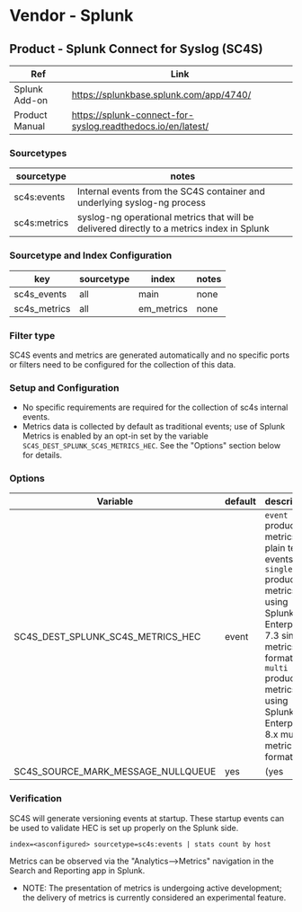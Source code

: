 # Vendor - Splunk


## Product - Splunk Connect for Syslog (SC4S)

| Ref            | Link                                                                                                    |
|----------------|---------------------------------------------------------------------------------------------------------|
| Splunk Add-on  | https://splunkbase.splunk.com/app/4740/                                                                 |
| Product Manual | https://splunk-connect-for-syslog.readthedocs.io/en/latest/  |


### Sourcetypes

| sourcetype     | notes                                                                                                   |
|----------------|---------------------------------------------------------------------------------------------------------|
| sc4s:events    | Internal events from the SC4S container and underlying syslog-ng process                                |
| sc4s:metrics   | syslog-ng operational metrics that will be delivered directly to a metrics index in Splunk              |

### Sourcetype and Index Configuration

| key            | sourcetype     | index          | notes          |
|----------------|----------------|----------------|----------------|
| sc4s_events    | all            | main           | none           |
| sc4s_metrics   | all            | em_metrics     | none           |

### Filter type

SC4S events and metrics are generated automatically and no specific ports or filters need to be configured for the collection of this data.

### Setup and Configuration

* No specific requirements are required for the collection of sc4s internal events.
* Metrics data is collected by default as traditional events; use of Splunk Metrics is enabled by an opt-in set by the variable `SC4S_DEST_SPLUNK_SC4S_METRICS_HEC`. See the "Options"
section below for details.

### Options

| Variable                          | default   | description    |
|-----------------------------------|-----------|----------------|
| SC4S_DEST_SPLUNK_SC4S_METRICS_HEC | event        | `event` produce metrics as plain text events; `single` produce metrics using Splunk Enterprise 7.3 single metrics format; `multi` produce metrics using Splunk Enterprise 8.x multi metric format |
| SC4S_SOURCE_MARK_MESSAGE_NULLQUEUE | yes | (yes|no) null_queue messages with the body of -- MARK -- |

### Verification

SC4S will generate versioning events at startup. These startup events can be used to validate HEC is set up properly on the Splunk side.

```
index=<asconfigured> sourcetype=sc4s:events | stats count by host
```
Metrics can be observed via the "Analytics-->Metrics" navigation in the Search and Reporting app in Splunk.
* NOTE:  The presentation of metrics is undergoing active development; the delivery of metrics is currently considered an experimental feature.
